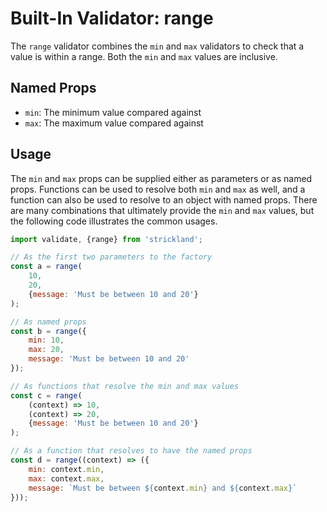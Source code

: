 # Built-In Validator: range

The `range` validator combines the `min` and `max` validators to check that a value is within a range. Both the `min` and `max` values are inclusive.

## Named Props

* `min`: The minimum value compared against
* `max`: The maximum value compared against

## Usage

The `min` and `max` props can be supplied either as parameters or as named props. Functions can be used to resolve both `min` and `max` as well, and a function can also be used to resolve to an object with named props. There are many combinations that ultimately provide the `min` and `max` values, but the following code illustrates the common usages.

``` jsx
import validate, {range} from 'strickland';

// As the first two parameters to the factory
const a = range(
    10,
    20,
    {message: 'Must be between 10 and 20'}
);

// As named props
const b = range({
    min: 10,
    max: 20,
    message: 'Must be between 10 and 20'
});

// As functions that resolve the min and max values
const c = range(
    (context) => 10,
    (context) => 20,
    {message: 'Must be between 10 and 20'}
);

// As a function that resolves to have the named props
const d = range((context) => ({
    min: context.min,
    max: context.max,
    message: `Must be between ${context.min} and ${context.max}`
}));
```

